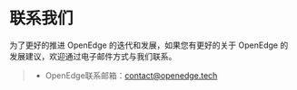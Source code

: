 # 联系我们

为了更好的推进 OpenEdge 的迭代和发展，如果您有更好的关于 OpenEdge 的发展建议，欢迎通过电子邮件方式与我们联系。

> + OpenEdge联系邮箱：contact@openedge.tech